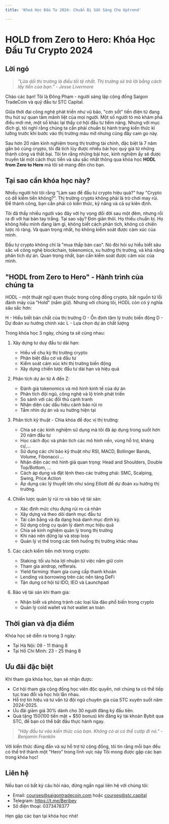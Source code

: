 ```yaml
---
title: 'Khoá Học Đầu Tư 2024: Chuẩn Bị Sẵn Sàng Cho Uptrend'

---
```


# HOLD from Zero to Hero: Khóa Học Đầu Tư Crypto 2024

## Lời ngỏ
> *"Lừa dối thị trường là điều tồi tệ nhất. Thị trường sẽ trả lời bằng cách lấy tiền của bạn." - Jesse Livermore*

Chào các bạn!
Tôi là Đông Phạm - người sáng lập cộng đồng Saigon TradeCoin và quỹ đầu tư STC Capital. 

Giữa thời đại công nghệ phát triển như vũ bão, "cơn sốt" tiền điện tử đang thu hút sự quan tâm mãnh liệt của mọi người. Một số người tò mò khám phá điều mới mẻ, một số khác lại thấy cơ hội đầu tư tiềm năng. Nhưng với mục đích gì, tôi nghĩ rằng chúng ta cần phải chuẩn bị hành trang kiến thức kĩ lưỡng trước khi bước vào thị trường màu mỡ nhưng cũng đầy cam go này.

Sau hơn 20 năm kinh nghiệm trong thị trường tài chính, đặc biệt là 7 năm gắn bó cùng crypto, tôi đã tích lũy được nhiều bài học quý giá từ những thành công và thất bại. Tôi tin rằng những bài học, kinh nghiệm ấy sẽ được truyền tải một cách thực tiễn và sâu sắc nhất thông qua khóa học **HODL from Zero to Hero** mà tôi sẽ mang đến cho bạn. 

## Tại sao cần khóa học này?

Nhiều người hỏi tôi rằng "Làm sao để đầu tư crypto hiệu quả?" hay "Crypto có dễ kiếm tiền không?". Thị trường crypto không phải là trò chơi may rủi. Để thành công, bạn cần phải có kiến thức, kỹ năng và cả sự kiên định.

Tôi đã thấy nhiều người vào đây với hy vọng đổi đời sau một đêm, nhưng rồi ra đi với hai bàn tay trắng. Tại sao vậy? Đơn giản thôi. Họ thiếu chuẩn bị. Họ không hiểu mình đang làm gì, không biết cách phân tích, không có chiến lược rõ ràng. Và quan trọng nhất, họ không kiểm soát được cảm xúc của mình.

Đầu tư crypto không chỉ là "mua thấp bán cao". Nó đòi hỏi sự hiểu biết sâu sắc về công nghệ blockchain, tokenomics, xu hướng thị trường, và khả năng phân tích dự án. Quan trọng nhất, bạn cần kiểm soát được cảm xúc của mình.

## "HODL from Zero to Hero" - Hành trình của chúng ta

HODL - một thuật ngữ quen thuộc trong cộng đồng crypto, bắt nguồn từ lỗi đánh máy của "Hold" (nắm giữ). Nhưng với chúng tôi, HODL còn có ý nghĩa sâu sắc hơn:

H - Hiểu biết bản chất của thị trường
O - Ổn định tâm lý trước biến động
D - Dự đoán xu hướng chính xác
L - Lựa chọn dự án chất lượng 

Trong khóa học 3 ngày, chúng ta sẽ cùng nhau:

1. Xây dựng tư duy đầu tư dài hạn:
   - Hiểu về chu kỳ thị trường crypto
   - Phân biệt đầu cơ và đầu tư
   - Kiểm soát cảm xúc khi thị trường biến động
   - Xây dựng chiến lược đầu tư dài hạn và hiệu quả

2. Phân tích dự án từ A đến Z:
   - Đánh giá tokenomics và mô hình kinh tế của dự án
   - Phân tích đội ngũ, công nghệ và lộ trình phát triển
   - So sánh với các đối thủ cạnh tranh
   - Nhận diện các dấu hiệu cảnh báo rủi ro
   - Tầm nhìn dự án và xu hướng hiện tại

3. Phân tích kỹ thuật - Chìa khóa để đọc vị thị trường:
   - Chia sẻ các kinh nghiệm sử dụng mà tôi đã áp dụng trong suốt hơn 20 năm đầu tư
   - Học cách đọc và phân tích các mô hình nến, vùng hỗ trợ, kháng cự,...
   - Sử dụng các chỉ báo kỹ thuật như RSI, MACD, Bollinger Bands, Volume, Fibonacci ...
   - Nhận diện các mô hình giá quan trọng: Head and Shoulders, Double Top/Bottom, ...
   - Cách áp dụng và đặt lệnh theo các trường phái: SMC, Scalping, Swing, Price Action
   - Áp dụng các lý thuyết lớn như sóng Elliott để dự đoán xu hướng thị trường. 
   
4. Chiến lược quản lý rủi ro và bảo vệ tài sản:
   - Xác định mức chịu đựng rủi ro cá nhân
   - Xây dựng và theo dõi danh mục đầu tư
   - Tái cân bằng và đa dạng hoá danh mục định kỳ.
   - Sử dụng công cụ quản lý danh mục hiệu quả
   - Chia sẻ kinh nghiệm quản lý trong thị trường 
   - Khi nào nên dừng lại và stop loss
   - Quản lý vị thế trong các tình huống thị trường khác nhau
 
5. Các cách kiếm tiền mới trong crypto:
   - Staking: tối ưu hóa lợi nhuận từ việc nắm giữ coin
   - Tham gia airdrop, refferals.
   - Yield farming: tham gia cung cấp thanh khoản
   - Lending và borrowing trên các nền tảng DeFi
   - Tận dụng cơ hội từ IDO, IEO và Launchpad

6. Bảo vệ tài sản khi tham gia:
   - Nhận biết và phòng tránh các loại lừa đảo phổ biến trong crypto
   - Quản lý cold wallet và hot wallet an toàn



## Thời gian và địa điểm

Khóa học sẽ diễn ra trong 3 ngày:
- Tại Hà Nội: 09 - 11 tháng 8
- Tại Hồ Chí Minh: 23 - 25 tháng 8

## Ưu đãi đặc biệt

Khi tham gia khóa học, bạn sẽ nhận được:
- Cơ hội tham gia cộng đồng học viên độc quyền, nơi chúng ta có thể tiếp tục trao đổi và học hỏi lẫn nhau.
- Hỗ trợ tín hiệu và tư vấn từ đội ngũ chuyên gia của STC xuyên suốt năm 2024-2025. 
- Ưu đãi giảm giá 30% dành cho 30 người đăng ký đầu tiên. 
- Quà tặng $150 ($100 tiền mặt + $50 bonus) khi đăng ký tài khoản Bybit qua STC, để bạn có thể bắt đầu thực hành ngay.

>  *"Hãy đầu tư vào kiến thức của bạn. Không có ai có thể cướp đi nó." - Benjamin Franklin*


Với kiến thức đúng đắn và sự hỗ trợ từ cộng đồng, tôi tin rằng mỗi bạn đều có thể trở thành một "Hero" trong lĩnh vực này Tôi mong được gặp các bạn trong khóa học!



## Liên hệ

Nếu bạn có bất kỳ câu hỏi nào, đừng ngần ngại liên hệ với chúng tôi:
- Email: courses@saigontradecoin.com hoặc courses@stc.capital
- Telegram: https://t.me/Beribey
- Số điện thoại: 0373478377

Hẹn gặp các bạn tại khóa học nhé!
